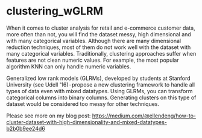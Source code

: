 # clustering_wGLRM

When it comes to cluster analysis for retail and e-commerce customer data, more often than not, you will find the dataset messy, high dimensional and with many categorical variables. Although there are many dimensional reduction techniques, most of them do not work well with the dataset with many categorical variables. Traditionally, clustering approaches suffer when features are not clean numeric values. For example, the most popular algorithm KNN can only handle numeric variables.

Generalized low rank models (GLRMs), developed by students at Stanford University (see Udell '16) - propose a new clustering framework to handle all types of data even with mixed datatypes. Using GLRMs, you can transform categorical columns into binary columns. Generating clusters on this type of dataset would be considered too messy for other techniques.

Please see more on my blog post: https://medium.com/@ellendeng/how-to-cluster-dataset-with-high-dimensionality-and-mixed-datatypes-b2b0b9ee24d6
